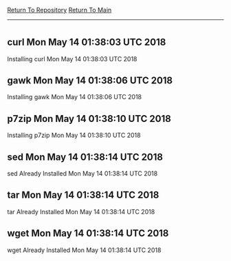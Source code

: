 [Return To Repository](https://github.com/deathbybandaid/piholeparser/)
[Return To Main](https://github.com/deathbybandaid/piholeparser/blob/master/RecentRunLogs/Mainlog.md)
____________________________________
# 
## curl Mon May 14 01:38:03 UTC 2018
Installing curl Mon May 14 01:38:03 UTC 2018
## gawk Mon May 14 01:38:06 UTC 2018
Installing gawk Mon May 14 01:38:06 UTC 2018
## p7zip Mon May 14 01:38:10 UTC 2018
Installing p7zip Mon May 14 01:38:10 UTC 2018
## sed Mon May 14 01:38:14 UTC 2018
sed Already Installed Mon May 14 01:38:14 UTC 2018
## tar Mon May 14 01:38:14 UTC 2018
tar Already Installed Mon May 14 01:38:14 UTC 2018
## wget Mon May 14 01:38:14 UTC 2018
wget Already Installed Mon May 14 01:38:14 UTC 2018
